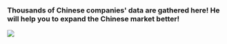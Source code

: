 ### Thousands of Chinese companies' data are gathered here! He will help you to expand the Chinese market better!

![](https://www.mdeditor.cn/images/logos/markdown.png)

